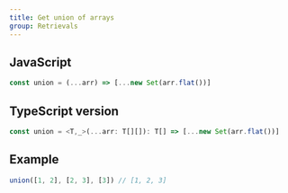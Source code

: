 ```yaml
---
title: Get union of arrays
group: Retrievals
---
```


## JavaScript
```js
const union = (...arr) => [...new Set(arr.flat())]
```

## TypeScript version
```ts
const union = <T,_>(...arr: T[][]): T[] => [...new Set(arr.flat())]
```

## Example
```js
union([1, 2], [2, 3], [3]) // [1, 2, 3]
```
